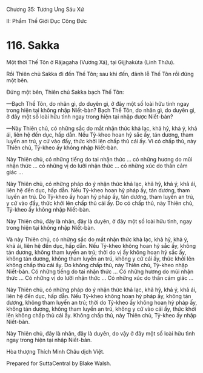  

Chương 35: Tương Ưng Sáu Xứ

II: Phẩm Thế Giới Dục Công Ðức

# 116\. Sakka

Một thời Thế Tôn ở Rājagaha (Vương Xá), tại Gijjhakùta (Linh Thứu).

Rồi Thiên chủ Sakka đi đến Thế Tôn; sau khi đến, đảnh lễ Thế Tôn rồi đứng một bên.

Ðứng một bên, Thiên chủ Sakka bạch Thế Tôn:

—Bạch Thế Tôn, do nhân gì, do duyên gì, ở đây một số loài hữu tình ngay trong hiện tại không nhập Niết-bàn? Bạch Thế Tôn, do nhân gì, do duyên gì, ở đây một số loài hữu tình ngay trong hiện tại nhập được Niết-bàn?

—Này Thiên chủ, có những sắc do mắt nhận thức khả lạc, khả hỷ, khả ý, khả ái, liên hệ đến dục, hấp dẫn. Nếu Tỷ-kheo hoan hỷ sắc ấy, tán dương, tham luyến an trú, y cứ vào đấy, thức khởi lên chấp thủ cái ấy. Vì có chấp thủ, này Thiên chủ, Tỷ-kheo ấy không nhập Niết-bàn.

Này Thiên chủ, có những tiếng do tai nhận thức … có những hương do mũi nhận thức … có những vị do lưỡi nhận thức … có những xúc do thân cảm giác …

Này Thiên chủ, có những pháp do ý nhận thức khả lạc, khả hỷ, khả ý, khả ái, liên hệ đến dục, hấp dẫn. Nếu Tỷ-kheo hoan hỷ pháp ấy, tán dương, tham luyến an trú. Do Tỷ-kheo ấy hoan hỷ pháp ấy, tán dương, tham luyến an trú, y cứ vào đấy, thức khởi lên chấp thủ cái ấy. Do có chấp thủ, này Thiên chủ, Tỷ-kheo ấy không nhập Niết-bàn.

Này Thiên chủ, đây là nhân, đây là duyên, ở đây một số loài hữu tình, ngay trong hiện tại không nhập Niết-bàn.

Và này Thiên chủ, có những sắc do mắt nhận thức khả lạc, khả hỷ, khả ý, khả ái, liên hệ đến dục, hấp dẫn. Nếu Tỷ-kheo không hoan hỷ sắc ấy, không tán dương, không tham luyến an trú; thời do vị ấy không hoan hỷ sắc ấy, không tán dương, không tham luyến an trú, không y cứ cái ấy, thức khởi lên không chấp thủ cái ấy. Do không chấp thủ, này Thiên chủ, Tỷ-kheo nhập Niết-bàn. Có những tiếng do tai nhận thức … Có những hương do mũi nhận thức … Có những vị do lưỡi nhận thức … Có những xúc do thân cảm giác …

Này Thiên chủ, có những pháp do ý nhận thức khả lạc, khả hỷ, khả ý, khả ái, liên hệ đến dục, hấp dẫn. Nếu Tỷ-kheo không hoan hỷ pháp ấy, không tán dương, không tham luyến an trú; thời do Tỷ-kheo ấy không hoan hỷ pháp ấy, không tán dương, không tham luyến an trú, không y cứ vào cái ấy, thức khởi lên không chấp thủ cái ấy. Không chấp thủ, này Thiên chủ, Tỷ-kheo ấy nhập Niết-bàn.

Này Thiên chủ, đây là nhân, đây là duyên, do vậy ở đây một số loài hữu tình ngay trong hiện tại nhập Niết-bàn.

Hòa thượng Thích Minh Châu dịch Việt.

Prepared for SuttaCentral by Blake Walsh.